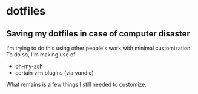 # dotfiles

## Saving my dotfiles in case of computer disaster

I'm trying to do this using other people's work with minimal
customization. To do so, I'm making use of
- oh-my-zsh
- certain vim plugins (via vundle)

What remains is a few things I still needed to customize.
